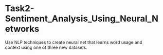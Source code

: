 # Task2-Sentiment_Analysis_Using_Neural_Networks

Use NLP techniques to create neural net that learns word usage and context using one of three new datasets.